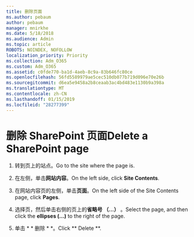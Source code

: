 ```yaml
---
title: 删除页面
ms.author: pebaum
author: pebaum
manager: mnirkhe
ms.date: 5/18/2018
ms.audience: Admin
ms.topic: article
ROBOTS: NOINDEX, NOFOLLOW
localization_priority: Priority
ms.collection: Adm_O365
ms.custom: Adm_O365
ms.assetid: c0fde770-ba1d-4aeb-8c9a-83b646fc80ce
ms.openlocfilehash: 56fd5589979ae5cec510db077b719d096e70e26b
ms.sourcegitcommit: d6ea5e9458a2b8ceaab3ac4bd483e1130b9a398a
ms.translationtype: MT
ms.contentlocale: zh-CN
ms.lasthandoff: 01/15/2019
ms.locfileid: "28277399"
---
```

# <a name="delete-a-sharepoint-page"></a><span data-ttu-id="9d67d-102">删除 SharePoint 页面</span><span class="sxs-lookup"><span data-stu-id="9d67d-102">Delete a SharePoint page</span></span>

1. <span data-ttu-id="9d67d-103">转到页上的站点。</span><span class="sxs-lookup"><span data-stu-id="9d67d-103">Go to the site where the page is.</span></span>
    
2. <span data-ttu-id="9d67d-104">在左侧，单击**网站内容**。</span><span class="sxs-lookup"><span data-stu-id="9d67d-104">On the left side, click **Site Contents**.</span></span> 
    
3. <span data-ttu-id="9d67d-105">在网站内容页的左侧，单击**页面**。</span><span class="sxs-lookup"><span data-stu-id="9d67d-105">On the left side of the Site Contents page, click **Pages**.</span></span> 
    
4. <span data-ttu-id="9d67d-106">选择页，然后单击右侧的页上的**省略号 （...）** 。</span><span class="sxs-lookup"><span data-stu-id="9d67d-106">Select the page, and then click the **ellipses (...)** to the right of the page.</span></span> 
    
5. <span data-ttu-id="9d67d-107">单击 \* \* 删除 \* \*。</span><span class="sxs-lookup"><span data-stu-id="9d67d-107">Click \*\* Delete \*\*.</span></span> 
    

